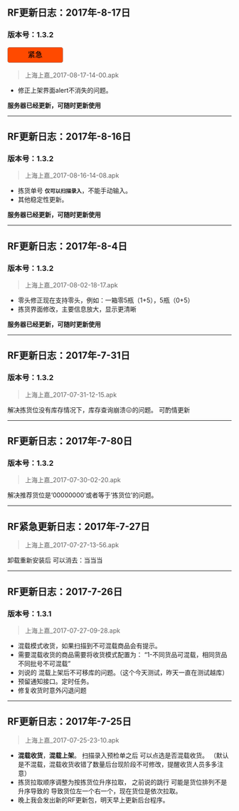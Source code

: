 ## RF更新日志：2017年-8-17日
### 版本号：1.3.2  
![紧急](photos/emergent.png)
> 上海上嘉_2017-08-17-14-00.apk
    
- 修正上架界面alert不消失的问题。

**服务器已经更新，可随时更新使用**

***

## RF更新日志：2017年-8-16日
### 版本号：1.3.2
> 上海上嘉_2017-08-16-14-08.apk
    
- 拣货单号 **`仅可以扫描录入`**，不能手动输入。
- 其他稳定性更新。

**服务器已经更新，可随时更新使用**

***

## RF更新日志：2017年-8-4日
### 版本号：1.3.2
> 上海上嘉_2017-08-02-18-17.apk
    
- 零头修正现在支持零头，例如：一箱零5瓶（1+5），5瓶（0+5）
- 拣货界面修改，主要信息放大，显示更清晰

**服务器已经更新，可随时更新使用**

***

## RF更新日志：2017年-7-31日
### 版本号：1.3.2
> 上海上嘉_2017-07-31-12-15.apk
    
解决拣货位没有库存情况下，库存查询崩溃😖的问题。
可酌情更新

***

## RF更新日志：2017年-7-80日
### 版本号：1.3.2
> 上海上嘉_2017-07-30-02-20.apk
    
解决推荐货位是‘00000000’或者等于‘拣货位’的问题。
    
***

## RF紧急更新日志：2017年-7-27日
> 上海上嘉_2017-07-27-13-56.apk
    
卸载重新安装后 可以消去：当当当

***

## RF更新日志：2017-7-26日
### 版本号：1.3.1
> 上海上嘉_2017-07-27-09-28.apk

- 混载模式收货，如果扫描到不可混载商品会有提示。
- 需要混载收货的商品需要将收货模式配置为：
        “1-不同货品可混载，相同货品不同批号不可混载”
- 刘说的 混载上架后不可移库的问题。（这个今天测试，昨天一直在测试越库）
- 预留通知接口。定时任务。
- 修复收货时意外闪退问题

***

## RF更新日志：2017年-7-25日
> 上海上嘉_2017-07-25-23-10.apk

- **混载收货**，**混载上架**。
        扫描录入预检单之后 可以点选是否混载收货。
        （默认是不混载，混载收货收错了数量后台现阶段不可修改，提醒收货人员多多注意）
- 拣货拉取顺序调整为按拣货位升序拉取，
        之前说的跳行 可能是货位排列不是升序导致的 导致货位左一个右一个，现在货位是依次拉取。
- 晚上我会发出新的RF更新包，明天早上更新后台程序。